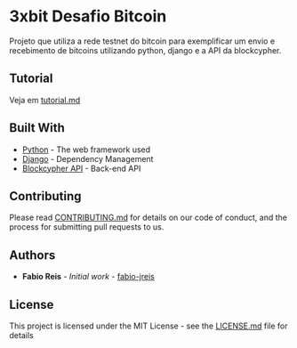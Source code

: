 # 3xbit Desafio Bitcoin

Projeto que utiliza a rede testnet do bitcoin para exemplificar um envio e recebimento de bitcoins utilizando python, django e a API da blockcypher.

## Tutorial
Veja em [tutorial.md](tutorial.md)

## Built With

* [Python](https://www.python.org/) - The web framework used
* [Django](https://www.djangoproject.com/) - Dependency Management
* [Blockcypher API](https://www.blockcypher.com/) - Back-end API

## Contributing

Please read [CONTRIBUTING.md](https://gist.github.com/PurpleBooth/b24679402957c63ec426) for details on our code of conduct, and the process for submitting pull requests to us.


## Authors

* **Fabio Reis** - *Initial work* - [fabio-jreis](https://github.com/fabio-jreis)

## License

This project is licensed under the MIT License - see the [LICENSE.md](LICENSE) file for details
